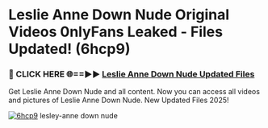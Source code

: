 # Leslie Anne Down Nude Original Videos 0nlyFans Leaked - Files Updated! (6hcp9)

<h3>🔴 CLICK HERE 🌐==►► <a href="https://tinyurl.com/52m3yx9h" rel="nofollow">Leslie Anne Down Nude Updated Files</a></h3>

Get Leslie Anne Down Nude and all content. Now you can access all videos and pictures of Leslie Anne Down Nude. New Updated Files 2025!

[![6hcp9](https://i.imgur.com/TnHtlc8.gif)](https://tinyurl.com/52m3yx9h)
lesley-anne down nude